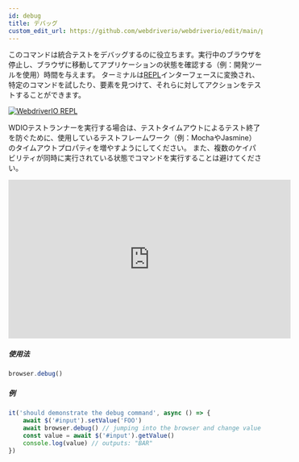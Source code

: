 ```yaml
---
id: debug
title: デバッグ
custom_edit_url: https://github.com/webdriverio/webdriverio/edit/main/packages/webdriverio/src/commands/browser/debug.ts
---
```


このコマンドは統合テストをデバッグするのに役立ちます。実行中のブラウザを停止し、ブラウザに移動してアプリケーションの状態を確認する（例：開発ツールを使用）時間を与えます。
ターミナルは[REPL](https://en.wikipedia.org/wiki/Read%E2%80%93eval%E2%80%93print_loop)インターフェースに変換され、特定のコマンドを試したり、要素を見つけて、それらに対してアクションをテストすることができます。

[![WebdriverIO REPL](https://webdriver.io/img/repl.gif)](https://webdriver.io/img/repl.gif)

WDIOテストランナーを実行する場合は、テストタイムアウトによるテスト終了を防ぐために、使用しているテストフレームワーク（例：MochaやJasmine）のタイムアウトプロパティを増やすようにしてください。
また、複数のケイパビリティが同時に実行されている状態でコマンドを実行することは避けてください。

<iframe width="560" height="315" src="https://www.youtube.com/embed/xWwP-3B_YyE" frameborder="0" allowFullScreen></iframe>

##### 使用法

```js
browser.debug()
```

##### 例

```js title="debug.js"
it('should demonstrate the debug command', async () => {
    await $('#input').setValue('FOO')
    await browser.debug() // jumping into the browser and change value of #input to 'BAR'
    const value = await $('#input').getValue()
    console.log(value) // outputs: "BAR"
})
```